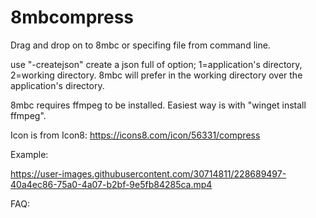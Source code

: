 # 8mbcompress

Drag and drop on to 8mbc or specifing file from command line.


use "-createjson" create a json full of option; 1=application's directory, 2=working directory. 8mbc will prefer in the working directory over the application's directory.

8mbc requires ffmpeg to be installed.
Easiest way is with "winget install ffmpeg".



Icon is from Icon8:
https://icons8.com/icon/56331/compress




Example:


https://user-images.githubusercontent.com/30714811/228689497-40a4ec86-75a0-4a07-b2bf-9e5fb84285ca.mp4







FAQ:



